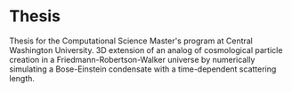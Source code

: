 # Thesis
Thesis for the Computational Science Master's program at Central Washington University.  3D extension of an analog of cosmological particle creation in a Friedmann-Robertson-Walker universe by numerically simulating a Bose-Einstein condensate with a time-dependent scattering length.
